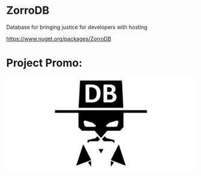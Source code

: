 # ZorroDB

Database for bringing justice for developers with hosting 

https://www.nuget.org/packages/ZorroDB

# Project Promo:

![1](https://github.com/omsdotnet/ZorroDB/blob/master/promo/640x320.png?raw=true)
